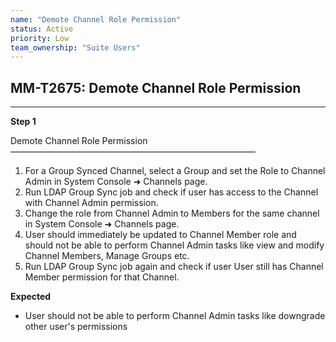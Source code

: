 ```yaml
---
name: "Demote Channel Role Permission"
status: Active
priority: Low
team_ownership: "Suite Users"
---
```


## MM-T2675: Demote Channel Role Permission

---

**Step 1**

Demote Channel Role Permission\
————————————————————————————

1. For a Group Synced Channel, select a Group and set the Role to Channel Admin in System Console ➜ Channels page.
2. Run LDAP Group Sync job and check if user has access to the Channel with Channel Admin permission.
3. Change the role from Channel Admin to Members for the same channel in System Console ➜ Channels page.
4. User should immediately be updated to Channel Member role and should not be able to perform Channel Admin tasks like view and modify Channel Members, Manage Groups etc.
5. Run LDAP Group Sync job again and check if user User still has Channel Member permission for that Channel.

**Expected**

- User should not be able to perform Channel Admin tasks like downgrade other user's permissions
